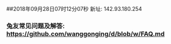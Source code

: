 ##2018年09月28日07时12分07秒 新址: 142.93.180.254
### 兔友常见问题及解答: https://github.com/wanggonging/d/blob/w/FAQ.md
